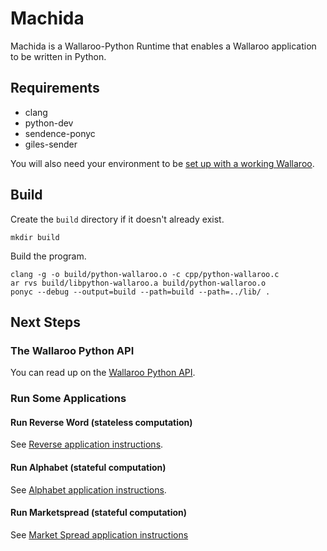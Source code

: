 # Machida

Machida is a Wallaroo-Python Runtime that enables a Wallaroo application to be written in Python.

## Requirements
- clang
- python-dev
- sendence-ponyc
- giles-sender

You will also need your environment to be [set up with a working
Wallaroo](/book/getting-started/setup.md).

## Build

Create the `build` directory if it doesn't already exist.

```
mkdir build
```

Build the program.

```
clang -g -o build/python-wallaroo.o -c cpp/python-wallaroo.c
ar rvs build/libpython-wallaroo.a build/python-wallaroo.o
ponyc --debug --output=build --path=build --path=../lib/ .
```

## Next Steps

### The Wallaroo Python API

You can read up on the [Wallaroo Python API](/book/python/api.md).

### Run Some Applications

#### Run Reverse Word (stateless computation)

See [Reverse application instructions](/book/examples/python/reverse/README.md).

#### Run Alphabet (stateful computation)

See [Alphabet application instructions](/book/examples/python/alphabet/README.md).

#### Run Marketspread (stateful computation)

See [Market Spread application instructions](/book/examples/python/market_spread/README.md)
